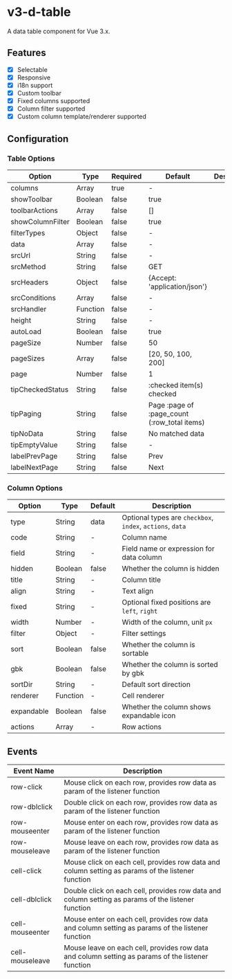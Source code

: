 # v3-d-table

A data table component for Vue 3.x.

## Features

- [x] Selectable
- [x] Responsive
- [x] i18n support
- [x] Custom toolbar
- [x] Fixed columns supported
- [x] Column filter supported
- [x] Custom column template/renderer supported

## Configuration

### Table Options

| Option           | Type     | Required | Default                                      | Description |
|------------------|----------|----------|----------------------------------------------|-------------|
| columns          | Array    | true     | -                                            |             |
| showToolbar      | Boolean  | false    | true                                         |             |
| toolbarActions   | Array    | false    | []                                           |             |
| showColumnFilter | Boolean  | false    | true                                         |             |
| filterTypes      | Object   | false    | -                                            |             |
| data             | Array    | false    | -                                            |             |
| srcUrl           | String   | false    | -                                            |             |
| srcMethod        | String   | false    | GET                                          |             |
| srcHeaders       | Object   | false    | {Accept: 'application/json'}                 |             |
| srcConditions    | Array    | false    | -                                            |             |
| srcHandler       | Function | false    | -                                            |             |
| height           | String   | false    | -                                            |             |
| autoLoad         | Boolean  | false    | true                                         |             |
| pageSize         | Number   | false    | 50                                           |             |
| pageSizes        | Array    | false    | [20, 50, 100, 200]                           |             |
| page             | Number   | false    | 1                                            |             |
| tipCheckedStatus | String   | false    | :checked item(s) checked                     |             |
| tipPaging        | String   | false    | Page :page of :page_count (:row_total items) |             |
| tipNoData        | String   | false    | No matched data                              |             |
| tipEmptyValue    | String   | false    | -                                            |             |
| labelPrevPage    | String   | false    | Prev                                         |             |
| labelNextPage    | String   | false    | Next                                         |             |

### Column Options

| Option     | Type     | Default | Description                                               |
|------------|----------|---------|-----------------------------------------------------------|
| type       | String   | data    | Optional types are `checkbox`, `index`, `actions`, `data` |
| code       | String   | -       | Column name                                               |
| field      | String   | -       | Field name or expression for data column                  |
| hidden     | Boolean  | false   | Whether the column is hidden                              |
| title      | String   | -       | Column title                                              |
| align      | String   | -       | Text align                                                |
| fixed      | String   | -       | Optional fixed positions are `left`, `right`              |
| width      | Number   | -       | Width of the column, unit `px`                            |
| filter     | Object   | -       | Filter settings                                           |
| sort       | Boolean  | false   | Whether the column is sortable                            |
| gbk        | Boolean  | false   | Whether the column is sorted by gbk                       |
| sortDir    | String   | -       | Default sort direction                                    |
| renderer   | Function | -       | Cell renderer                                             |
| expandable | Boolean  | false   | Whether the column shows expandable icon                  |
| actions    | Array    | -       | Row actions                                               |

## Events

| Event Name      | Description                                                                                        |
|-----------------|----------------------------------------------------------------------------------------------------|
| row-click       | Mouse click on each row, provides row data as param of the listener function                       |
| row-dblclick    | Double click on each row, provides row data as param of the listener function                      |
| row-mouseenter  | Mouse enter on each row, provides row data as param of the listener function                       |
| row-mouseleave  | Mouse leave on each row, provides row data as param of the listener function                       |
| cell-click      | Mouse click on each cell, provides row data and column setting as params of the listener function  |
| cell-dblclick   | Double click on each cell, provides row data and column setting as params of the listener function |
| cell-mouseenter | Mouse enter on each cell, provides row data and column setting as params of the listener function  |
| cell-mouseleave | Mouse leave on each cell, provides row data and column setting as params of the listener function  |
